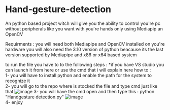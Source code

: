# Hand-gesture-detection
An python based project witch will give you the ability to control you're pc without peripherals like you want with you're hands only using Mediapip an OpenCV

Requirments :
you will need both Mediapipe and OpenCV installed on you're hardware 
you will also need the 3.10 version of python beacause its the last version supported by Mediapipe
and x86 or x64 based system

to run the file you have to to the following steps :
*if you have VS studio you can launch it from here or use the cmd that i will explain here how to :                                                                       
1- you will have to install python and enable the path for the system to recognize it                                                                   
2- you will go to the repo where is stocked the file and type cmd just like that 
![image](https://github.com/user-attachments/assets/c3996cc0-7aba-45f1-96e2-e23273aab017)
3- you will have the cmd open and then type this : python "Handgesture detection.py"
![image](https://github.com/user-attachments/assets/90b5f703-f8c8-4502-bb87-315305097559)           
4- enjoy



